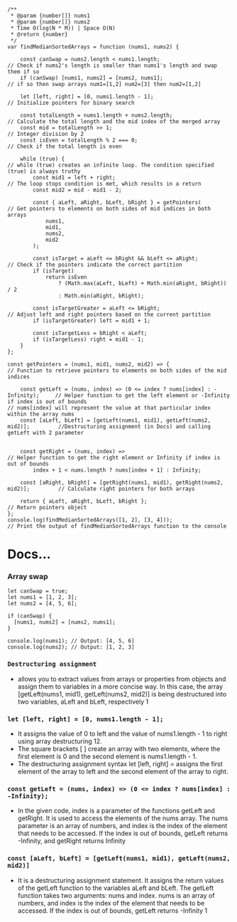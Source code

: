 ```
/**
 * @param {number[]} nums1
 * @param {number[]} nums2
 * Time O(log(N * M)) | Space O(N)
 * @return {number}
 */
var findMedianSortedArrays = function (nums1, nums2) {
   
    const canSwap = nums2.length < nums1.length;                       // Check if nums2's length is smaller than nums1's length and swap them if so
    if (canSwap) [nums1, nums2] = [nums2, nums1];                      // if so then swap arrays num1=[1,2] num2=[3] then num2=[1,2]

    let [left, right] = [0, nums1.length - 1];                         // Initialize pointers for binary search

    const totalLength = nums1.length + nums2.length;                   // Calculate the total length and the mid index of the merged array
    const mid = totalLength >> 1;                                      // Integer division by 2
    const isEven = totalLength % 2 === 0;                              // Check if the total length is even

    while (true) {                                                     // while (true) creates an infinite loop. The condition specified (true) is always truthy
        const mid1 = left + right;                                     // The loop stops condition is met, which results in a return 
        const mid2 = mid - mid1 - 2;

        const { aLeft, aRight, bLeft, bRight } = getPointers(          // Get pointers to elements on both sides of mid indices in both arrays
            nums1,
            mid1,
            nums2,
            mid2
        );

        const isTarget = aLeft <= bRight && bLeft <= aRight;         // Check if the pointers indicate the correct partition
        if (isTarget) 
            return isEven
                ? (Math.max(aLeft, bLeft) + Math.min(aRight, bRight)) / 2
                : Math.min(aRight, bRight);

        const isTargetGreater = aLeft <= bRight;                     // Adjust left and right pointers based on the current partition
        if (isTargetGreater) left = mid1 + 1;

        const isTargetLess = bRight < aLeft;
        if (isTargetLess) right = mid1 - 1;
    }
};

const getPointers = (nums1, mid1, nums2, mid2) => {                              // Function to retrieve pointers to elements on both sides of the mid indices
  
    const getLeft = (nums, index) => (0 <= index ? nums[index] : -Infinity);     // Helper function to get the left element or -Infinity if index is out of bounds                                                                                // nums[index] will represent the value at that particular index within the array nums
    const [aLeft, bLeft] = [getLeft(nums1, mid1), getLeft(nums2, mid2)];         //Destructuring assignment (in Docs) and calling getLeft with 2 parameter

  
    const getRight = (nums, index) =>                                            // Helper function to get the right element or Infinity if index is out of bounds
        index + 1 < nums.length ? nums[index + 1] : Infinity;
 
    const [aRight, bRight] = [getRight(nums1, mid1), getRight(nums2, mid2)];         // Calculate right pointers for both arrays

    return { aLeft, aRight, bLeft, bRight };                                         // Return pointers object
};
console.log(findMedianSortedArrays([1, 2], [3, 4]));                                 // Print the output of findMedianSortedArrays function to the console

```
# Docs...
### Array swap
```
let canSwap = true;
let nums1 = [1, 2, 3];
let nums2 = [4, 5, 6];

if (canSwap) {
  [nums1, nums2] = [nums2, nums1];
}

console.log(nums1); // Output: [4, 5, 6]
console.log(nums2); // Output: [1, 2, 3]
```
### `Destructuring assignment` 
* allows you to extract values from arrays or properties from objects and assign them to variables in a more concise way. In this case, the array [getLeft(nums1, mid1), getLeft(nums2, mid2)] is being destructured into two variables, aLeft and bLeft, respectively 1
  
### `let [left, right] = [0, nums1.length - 1];`
* It assigns the value of 0 to left and the value of nums1.length - 1 to right using array destructuring 12.
* The square brackets [ ] create an array with two elements, where the first element is 0 and the second element is nums1.length - 1.
* The destructuring assignment syntax let [left, right] = assigns the first element of the array to left and the second element of the array to right.
### `const getLeft = (nums, index) => (0 <= index ? nums[index] : -Infinity);`
* In the given code, index is a parameter of the functions getLeft and getRight. It is used to access the elements of the nums array. The nums parameter is an array of numbers, and index is the index of the element that needs to be accessed. If the index is out of bounds, getLeft returns -Infinity, and getRight returns Infinity
###  `const [aLeft, bLeft] = [getLeft(nums1, mid1), getLeft(nums2, mid2)]`
* It is a destructuring assignment statement. It assigns the return values of the getLeft function to the variables aLeft and bLeft. The getLeft function takes two arguments: nums and index. nums is an array of numbers, and index is the index of the element that needs to be accessed. If the index is out of bounds, getLeft returns -Infinity 1
